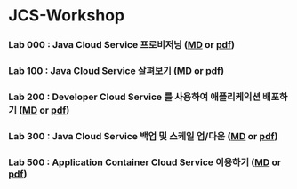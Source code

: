 # JCS-Workshop

### Lab 000 : Java Cloud Service 프로비저닝 ([MD](CloudWorkshop_LabGuide000_kr_v4.md) or [pdf](pdf/CloudWorkshop_LabGuide000_kr_v4.pdf))

### Lab 100 : Java Cloud Service 살펴보기 ([MD](CloudWorkshop_LabGuide100_kr_v4.md) or [pdf](pdf/CloudWorkshop_LabGuide100_kr_v4.pdf))

### Lab 200 : Developer Cloud Service 를 사용하여 애플리케익션 배포하기 ([MD](CloudWorkshop_LabGuide200_kr_v4.md) or [pdf](pdf/CloudWorkshop_LabGuide200_kr_v4.pdf))

### Lab 300 : Java Cloud Service 백업 및 스케일 업/다운 ([MD](CloudWorkshop_LabGuide300_kr_v3.md) or [pdf](pdf/CloudWorkshop_LabGuide300_kr_v3.pdf))

### Lab 500 : Application Container Cloud Service 이용하기 ([MD](CloudWorkshop_LabGuide400_kr_v3.md) or [pdf](pdf/CloudWorkshop_LabGuide500_kr_v3.pdf))

